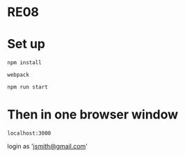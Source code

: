 # RE08

# Set up

`npm install`

`webpack`

`npm run start`

# Then in one browser window

`localhost:3000`

login as 'jsmith@gmail.com'



